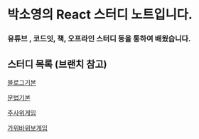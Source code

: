 # 박소영의 React 스터디 노트입니다.

### 유튜브 , 코드잇, 책, 오프라인 스터디 등을 통하여 배웠습니다.

## 스터디 목록 (브랜치 참고)
[블로그기본](https://github.com/firsthandcraft/React_Prac/tree/coddingApple)

[문법기본](https://github.com/firsthandcraft/React_Prac/tree/codeIt)

[주사위게임](https://github.com/firsthandcraft/React_Prac/tree/diceGame)

[가위바위보게임](https://github.com/firsthandcraft/React_Prac/tree/RockPaperScissors)

